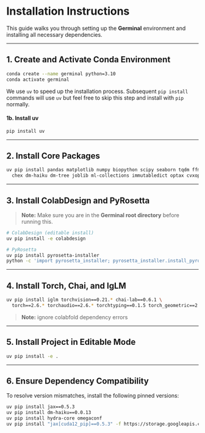 # Installation Instructions

This guide walks you through setting up the **Germinal** environment and installing all necessary dependencies.

---

## 1. Create and Activate Conda Environment

```bash
conda create --name germinal python=3.10
conda activate germinal
```

We use `uv` to speed up the installation process. Subsequent `pip install` commands will use `uv` but feel free to skip this step and install with `pip` normally.
#### 1b. Install uv

```bash
pip install uv
```

---

## 2. Install Core Packages

```bash
uv pip install pandas matplotlib numpy biopython scipy seaborn tqdm ffmpeg py3dmol \
  chex dm-haiku dm-tree joblib ml-collections immutabledict optax cvxopt mdtraj colabfold
```

---

## 3. Install ColabDesign and PyRosetta

> **Note:** Make sure you are in the **Germinal root directory** before running this.

```bash
# ColabDesign (editable install)
uv pip install -e colabdesign

# PyRosetta
uv pip install pyrosetta-installer
python -c 'import pyrosetta_installer; pyrosetta_installer.install_pyrosetta()'
```

---

## 4. Install Torch, Chai, and IgLM

```bash
uv pip install iglm torchvision==0.21.* chai-lab==0.6.1 \
  torch==2.6.* torchaudio==2.6.* torchtyping==0.1.5 torch_geometric==2.6.*
```

> **Note:** ignore colabfold dependency errors

---

## 5. Install Project in Editable Mode

```bash
uv pip install -e .
```

---

## 6. Ensure Dependency Compatibility

To resolve version mismatches, install the following pinned versions:

```bash
uv pip install jax==0.5.3
uv pip install dm-haiku==0.0.13 
uv pip install hydra-core omegaconf
uv pip install "jax[cuda12_pip]==0.5.3" -f https://storage.googleapis.com/jax-releases/jax_cuda_releases.html
```

